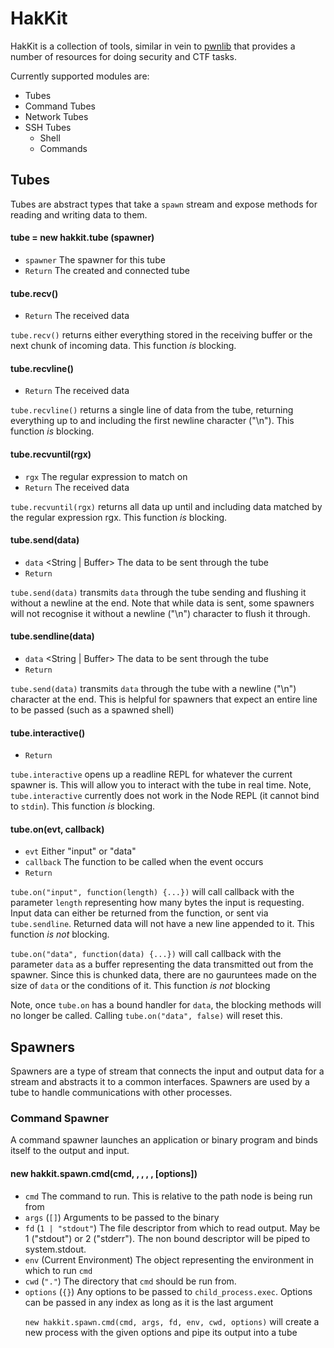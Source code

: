 # HakKit

HakKit is a collection of tools, similar in vein to [pwnlib](http://pwntools.readthedocs.org/) that provides a number of resources for doing security and CTF tasks.

Currently supported modules are:

 - Tubes
  - Command Tubes
  - Network Tubes
  - SSH Tubes
    - Shell
    - Commands


## Tubes

Tubes are abstract types that take a `spawn` stream and expose methods for reading and writing data to them. 

#### tube = new hakkit.tube (spawner)

 - `spawner` <spawn> The spawner for this tube
 - `Return` <tube> The created and connected tube

#### tube.recv()

 - `Return` <Buffer> The received data

`tube.recv()` returns either everything stored in the receiving buffer or the next chunk of incoming data. This function *is* blocking.

#### tube.recvline() 

 - `Return` <Buffer> The received data

`tube.recvline()` returns a single line of data from the tube, returning everything up to and including the first newline character ("\n"). This function *is* blocking.

#### tube.recvuntil(rgx)

 - `rgx` <RegExp> The regular expression to match on
 - `Return` <Buffer> The received data

`tube.recvuntil(rgx)` returns all data up until and including data matched by the regular expression rgx. This function *is* blocking.

#### tube.send(data)

 - `data` <String | Buffer> The data to be sent through the tube
 - `Return` <undefined>

`tube.send(data)` transmits `data` through the tube sending and flushing it without a newline at the end. Note that while data is sent, some spawners will not recognise it without a newline ("\n") character to flush it through.

#### tube.sendline(data)
 
 - `data` <String | Buffer> The data to be sent through the tube
 - `Return` <undefined>

`tube.send(data)` transmits `data` through the tube with a newline ("\n") character at the end. This is helpful for spawners that expect an entire line to be passed (such as a spawned shell)

#### tube.interactive()

 - `Return` <undefined>

`tube.interactive` opens up a readline REPL for whatever the current spawner is. This will allow you to interact with the tube in real time. Note, `tube.interactive` currently does not work in the Node REPL (it cannot bind to `stdin`). This function *is* blocking.

#### tube.on(evt, callback)

 - `evt` <String> Either "input" or "data"
 - `callback` <function> The function to be called when the event occurs
 - `Return` <undefined>

`tube.on("input", function(length) {...})` will call callback with the parameter `length` representing how many bytes the input is requesting. Input data can either be returned from the function, or sent via `tube.sendline`. Returned data will not have a new line appended to it. This function *is not* blocking. 

`tube.on("data", function(data) {...})` will call callback with the parameter `data` as a buffer representing the data transmitted out from the spawner. Since this is chunked data, there are no gauruntees made on the size of `data` or the conditions of it. This function *is not* blocking

Note, once `tube.on` has a bound handler for `data`, the blocking methods will no longer be called. Calling `tube.on("data", false)` will reset this. 

## Spawners

Spawners are a type of stream that connects the input and output data for a stream and abstracts it to a common interfaces. Spawners are used by a tube to handle communications with other processes.

### Command Spawner

A command spawner launches an application or binary program and binds itself to the output and input. 

#### new hakkit.spawn.cmd(cmd, <args>, <fd>, <env>, <cwd>, [options])

 - `cmd` <String>  The command to run. This is relative to the path node is being run from
 - `args` <String Array> (`[]`) Arguments to be passed to the binary
 - `fd` <File Descriptor> (`1 | "stdout"`) The file descriptor from which to read output. May be 1 ("stdout") or 2 ("stderr"). The non bound descriptor will be piped to system.stdout. 
 - `env` <Object> (Current Environment) The object representing the environment in which to run `cmd`
 - `cwd` <String> (`"."`) The directory that `cmd` should be run from.
 - `options` <Object> (`{}`) Any options to be passed to `child_process.exec`. Options can be passed in any index as long as it is the last argument

`new hakkit.spawn.cmd(cmd, args, fd, env, cwd, options)` will create a new process with the given options and pipe its output into a tube

